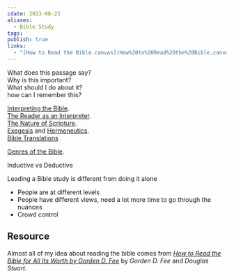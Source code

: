 ```yaml
---
cdate: 2023-08-23
aliases:
  - Bible Study
tags: 
publish: true
links:
  - "[How to Read the Bible.canvas](How%20to%20Read%20the%20Bible.canvas.md)"
---
```


What does this passage say?  
Why is this important?  
What should I do about it?  
how can I remember this?  

[Interpreting the Bible](./Interpreting%20the%20Bible.md).  
[The Reader as an Interpreter](./The%20Reader%20as%20an%20Interpreter.md).  
[The Nature of Scripture](./The%20Nature%20of%20Scripture.md).  
[Exegesis](./Exegesis.md) and [Hermeneutics](./Hermeneutics.md).  
[Bible Translations](./Bible%20Translations.md)

[Genres of the Bible](./Genres%20of%20the%20Bible.md).  

Inductive vs Deductive

Leading a Bible study is different from doing it alone
- People are at different levels
- People have different views, need a lot more time to go through the nuances
- Crowd control


## Resource
Almost all of my idea about reading the bible comes from *[How to Read the Bible for All Its Worth by Gorden D. Fee](./How%20to%20Read%20the%20Bible%20for%20All%20Its%20Worth%20by%20Gorden%20D.%20Fee.md)* by *Gorden D. Fee* and *Douglas Stuart*.